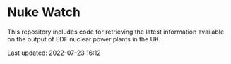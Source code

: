 # Nuke Watch

This repository includes code for retrieving the latest information available on the output of EDF nuclear power plants in the UK.

Last updated: 2022-07-23 16:12